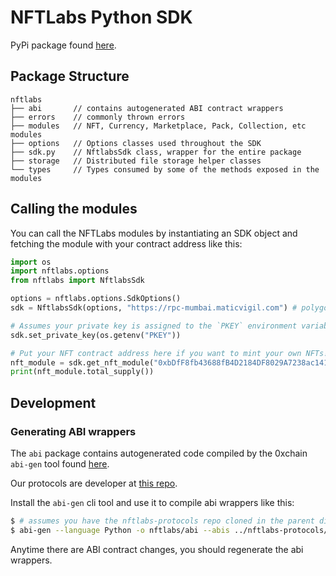 # NFTLabs Python SDK

PyPi package found [here](https://pypi.org/project/nftlabs-sdk).

## Package Structure

```
nftlabs
├── abi       // contains autogenerated ABI contract wrappers 
├── errors    // commonly thrown errors
├── modules   // NFT, Currency, Marketplace, Pack, Collection, etc modules
├── options   // Options classes used throughout the SDK
├── sdk.py    // NftlabsSdk class, wrapper for the entire package
├── storage   // Distributed file storage helper classes
└── types     // Types consumed by some of the methods exposed in the modules
```

## Calling the modules

You can call the NFTLabs modules by instantiating an SDK object and fetching the module with your contract address
like this:

```python
import os
import nftlabs.options
from nftlabs import NftlabsSdk

options = nftlabs.options.SdkOptions()
sdk = NftlabsSdk(options, "https://rpc-mumbai.maticvigil.com") # polygon testnet as an example

# Assumes your private key is assigned to the `PKEY` environment variable
sdk.set_private_key(os.getenv("PKEY"))

# Put your NFT contract address here if you want to mint your own NFTs!
nft_module = sdk.get_nft_module("0xbDfF8fb43688fB4D2184DF8029A7238ac1413A24")
print(nft_module.total_supply())
```

## Development

### Generating ABI wrappers

The `abi` package contains autogenerated code compiled by the
0xchain `abi-gen` tool found [here](https://www.npmjs.com/package/@0x/abi-gen).

Our protocols are developer at [this repo](https://github.com/nftlabs/nftlabs-protocols).

Install the `abi-gen` cli tool and use it to compile abi wrappers like this:

```bash
$ # assumes you have the nftlabs-protocols repo cloned in the parent directory
$ abi-gen --language Python -o nftlabs/abi --abis ../nftlabs-protocols/abi/NFT.json
```

Anytime there are ABI contract changes, you should regenerate the abi wrappers.